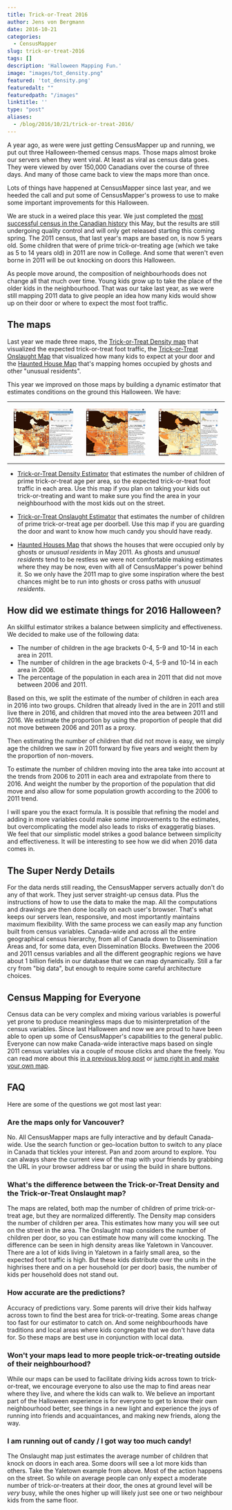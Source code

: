```yaml
---
title: Trick-or-Treat 2016
author: Jens von Bergmann
date: 2016-10-21
categories:
  - CensusMapper
slug: trick-or-treat-2016
tags: []
description: 'Halloween Mapping Fun.'
image: "images/tot_density.png"
featured: 'tot_density.png'
featuredalt: ""
featuredpath: "/images"
linktitle: ''
type: "post"
aliases:
  - /blog/2016/10/21/trick-or-treat-2016/
---
```


A year ago, as were were just getting CensusMapper up and running, we put out three Halloween-themed census maps. Those
maps almost broke our servers when they went viral. At least as viral as census data goes. They were viewed by over
150,000 Canadians over the course of three days. And many of those came back to view the maps more than once.

Lots of things have happened at CensusMapper since last year, and we heeded the call and put some of CensusMapper's prowess
to use to make some important improvements for this Halloween.

<!-- more -->
We are stuck in a weired place this year. We just completed the
[most successful census in the Canadian history](https://twitter.com/NavdeepSBains/status/770281404848566273) this May,
but the results are still undergoing quality control and will only get released starting this coming spring. The 2011
census, that last year's maps are based on, is now 5 years old. Some children that were of prime trick-or-treating age
(which we take as 5 to 14 years old) in 2011 are now in College. And some that weren't even borne in 2011 will be out
knocking on doors this Halloween.

As people move around, the composition of neighbourhoods does not change all that much over time. Young kids grow up to take
the place of the older kids in the neighbourhood. That was our take last year, as we were still mapping 2011 data to
give people an idea how many kids would show up on their door or where to expect the most foot traffic.

## The maps
Last year we made three maps, the
[Trick-or-Treat Density map](https://censusmapper.ca/maps/137) that visualized the expected trick-or-treat foot traffic,
the [Trick-or-Treat Onslaught Map](https://censusmapper.ca/maps/136) that visualized how many kids to expect at your
door and the [Haunted House Map](https://censusmapper.ca/maps/138)
that's mapping homes occupied by ghosts and other "unusual residents".

This year we improved on those maps by building a dynamic estimator that estimates conditions on the ground this Halloween. We
have:

<table>
<tr>
<td style="width:25%;padding:3%">
<a href="https://censusmapper.ca/maps/529" target="_blank"><img  src="images/tot_density.png" style="width:100%"></a>
</td>
<td style="width:25%;padding:3%">
<a href="https://censusmapper.ca/maps/528" target="_blank"><img  src="images/tot_onslaught.png" style="width:100%"></a>
</td>
<td style="width:25%;padding:3%">
<a href="https://censusmapper.ca/maps/138" target="_blank"><img  src="images/tot_haunted_houses.png" style="width:100%"></a>
</td>
<tr> 
</table>

* <a class='btn btn-success' href="https://censusmapper.ca/maps/529" target="_blank">Trick-or-Treat Density Estimator</a>
that estimates the number of children of prime trick-or-treat age per area, so the expected trick-or-treat foot traffic
in each area. Use this map if you plan on taking your kids out trick-or-treating and want to make sure you find the area
in your neighbourhood with the most kids out on the street.

* <a class='btn btn-success' href="https://censusmapper.ca/maps/528" target="_blank">Trick-or-Treat Onslaught Estimator</a>
that estimates the number of children of prime trick-or-treat age per doorbell. Use this map if you are guarding the door
and want to know how much candy you should have ready.

* <a class='btn btn-success' href="https://censusmapper.ca/maps/528" target="_blank">Haunted Houses Map</a> that shows
the houses that were occupied only by ghosts or *unusual residents* in May 2011. As ghosts and *unusual residents* tend
to be restless we were not comfortable making estimates where they may be now,
even with all of CensusMapper's power behind it. So we only have the 2011 map to give some inspiration where the best
chances might be to run into ghosts or cross paths with *unusual residents*.


## How did we estimate things for 2016 Halloween?
An skillful estimator strikes a balance between simplicity and effectiveness. We decided to make use of the
following data:

* The number of children in the age brackets 0-4, 5-9 and 10-14 in each area in 2011.
* The number of children in the age brackets 0-4, 5-9 and 10-14 in each area in 2006.
* The percentage of the population in each area in 2011 that did not move between 2006 and 2011.
 
Based on this, we split the estimate of the number of children in each area in 2016 into two groups. Children that
already lived in the are in 2011 and still live there in 2016, and children that moved into the area between 2011 and 2016.
We estimate the proportion by using the proportion of people that did not move between 2006 and 2011 as a proxy.

Then estimating the number of children that did not move is easy, we simply age the children we saw in 2011 forward by
five years and weight them by the proportion of non-movers.

To estimate the number of children moving into the area take into account at the trends from 2006 to 2011 in each area
and extrapolate from there to 2016. And weight the number by the proportion of the population that did move and also
allow for some population growth according to the 2006 to 2011 trend.
 
I will spare you the exact formula. It is possible that refining the model and adding in more variables could make some
improvements to the estimates, but overcomplicating the model also leads to risks of exaggeratig biases. We feel that
our simplistic model strikes a good balance between simplicity and effectiveness. It will be interesting to see how we
did when 2016 data comes in.

## The Super Nerdy Details
For the data nerds still reading, the CensusMapper servers actually don't do any of that work. They just server straight-up
census data. Plus the instructions of how to use the data to make the map. All the computations and drawings are then
done locally on each user's browser. That's what keeps our servers
lean, responsive, and most importantly maintains maximum flexibility. With the same process we can easily map any function
built from census variables. Canada-wide and across all the entire geographical census hierarchy, from all of Canada down
to Dissemination Areas and, for some data, even Dissemination Blocks. Bwetween the 2006 and 2011 census
variables and all the different geographic regions we have about 1 billion fields in our database that we can map
dynamically. Still a far cry from "big data", but enough to require some careful architecture choices.
 
## Census Mapping for Everyone 
Census data can be very complex and mixing various variables is powerful yet prone to produce meaningless maps due to
misinterpretation of the census variables. Since last Halloween and now we are proud to have been able to open up some
of CensusMapper's capabilities to the general public. Everyone can now make Canada-wide interactive maps based on single
2011 census variables via a couple of mouse clicks and share the freely. You can read more about this
[in a previous blog post](http://doodles.mountainmath.ca/blog/2016/05/04/census-mapping-for-everyone/) or
[jump right in and make your own map](https://censusmapper.ca/maps/new).

## FAQ
Here are some of the questions we got most last year:

### Are the maps only for Vancouver?
No. All CensusMapper maps are fully interactive and by default Canada-wide. Use the search function or geo-location
button to switch to any place in Canada that tickles your interest. Pan and zoom around to explore. You can always share
the current view of the map with your friends by grabbing the URL in your browser address bar or using the build in share buttons. 
 
### What's the difference between the Trick-or-Treat Density and the Trick-or-Treat Onslaught map?
The maps are related, both map the number of children of prime trick-or-treat age, but they are normalized differently.
The Density map considers the number of children per area. This estimates how many you will see out on the street in the area.
The Onslaught map considers the number of children per door, so you can estimate how many will come knocking.
The difference can be seen in high density areas like Yaletown in Vancouver. There are a lot of kids living in Yaletown
in a fairly small area, so the expected foot traffic is high. But these kids distribute over the units in the highrises
there and on a per household (or per door) basis, the number of kids per household does not stand out. 

### How accurate are the predictions?
Accuracy of predictions vary. Some parents will drive their kids halfway across town to find the best area for
trick-or-treating. Some areas change too fast for our estimator to catch on. And some neighbourhoods have traditions and
local areas where kids congregate that we don't have data for. So these maps are best use in conjunction with local data.

### Won't your maps lead to more people trick-or-treating outside of their neighbourhood?
While our maps can be used to facilitate driving kids across town to trick-or-treat, we encourage everyone to also
use the map to find areas near
where they live, and where the kids can walk to. We believe an important part of the Halloween experience is for everyone
to get to know their own neighbourhood better, see things in a new light and experience the
joys of running into friends and acquaintances, and making new friends, along the way. 

### I am running out of candy / I got way too much candy!
The Onslaught map just estimates the average number of children that knock on doors in each area. Some doors will see a
lot more kids than others. Take the Yaletown example from above. Most
of the action happens on the street. So while on average people can only expect a moderate number of trick-or-treaters
at their door, the ones at ground level will be *very* busy, while the ones higher up will likely just see one or two
neighbour kids from the same floor.
